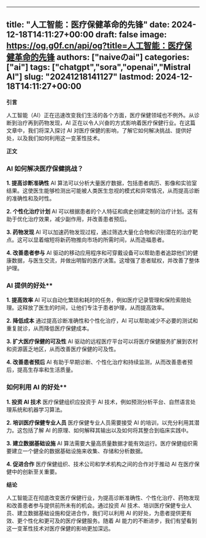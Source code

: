 
---
title: "人工智能：医疗保健革命的先锋"
date: 2024-12-18T14:11:27+00:00
draft: false
image: https://og.g0f.cn/api/og?title=人工智能：医疗保健革命的先锋
authors: ["naiveのai"]
categories: ["ai"]
tags: ["chatgpt","sora","openai","Mistral AI"]
slug: "20241218141127"
lastmod: 2024-12-18T14:11:27+00:00
---
**引言**

人工智能（AI）正在迅速改变我们生活的各个方面，医疗保健领域也不例外。从诊断到治疗再到药物发现，AI 正在以令人兴奋的方式影响着医疗保健行业。在这篇文章中，我们将深入探讨 AI 对医疗保健的影响，了解它如何解决挑战、提供好处，以及我们如何利用这一变革性技术。

**正文**

### AI 如何解决医疗保健挑战？

**1. 提高诊断准确性**
AI 算法可以分析大量医疗数据，包括患者病历、影像和实验室结果。这使医生能够检测出可能被人类医生忽视的模式和异常情况，从而提高诊断的准确性和及时性。

**2. 个性化治疗计划**
AI 可以根据患者的个人特征和病史创建定制的治疗计划。这有助于优化治疗效果，减少副作用，并改善患者预后。

**3. 药物发现**
AI 可以加速药物发现过程，通过筛选大量化合物和识别潜在的治疗靶点。这可以显着缩短将新药物推向市场的所需时间，从而造福患者。

**4. 改善患者参与**
AI 驱动的移动应用程序和可穿戴设备可以帮助患者追踪他们的健康数据，与医生交流，并做出明智的医疗决策。这增强了患者赋权，并改善了整体护理。

### AI 提供的好处**

**1. 提高效率**
AI 可以自动化繁琐和耗时的任务，例如医疗记录管理和保险索赔处理。这释放了医生的时间，让他们专注于患者护理，从而提高效率。

**2. 降低成本**
通过提高诊断准确性和个性化治疗，AI 可以帮助减少不必要的测试和重复就诊，从而降低医疗保健成本。

**3. 扩大医疗保健的可及性**
AI 驱动的远程医疗平台可以将医疗保健服务扩展到农村和资源匮乏地区，从而改善医疗保健的可及性。

**4. 改善患者预后**
AI 有助于早期诊断、个性化治疗和持续监测，从而改善患者预后，提高生存率和生活质量。

### 如何利用 AI 的好处**

**1. 投资 AI 技术**
医疗保健组织应投资于 AI 技术，例如预测分析平台、自然语言处理系统和机器学习算法。

**2. 培训医疗保健专业人员**
医疗保健专业人员需要接受 AI 的培训，以充分利用其潜力。这包括了解 AI 的原理、如何解释其输出以及如何将其整合到临床实践中。

**3. 建立数据基础设施**
AI 算法需要大量高质量数据才能有效运行。医疗保健组织需要建立一个健全的数据基础设施来收集、存储和分析数据。

**4. 促进合作**
医疗保健组织、技术公司和学术机构之间的合作对于推动 AI 在医疗保健中的创新至关重要。

**结论**

人工智能正在彻底改变医疗保健行业，为提高诊断准确性、个性化治疗、药物发现和改善患者参与提供前所未有的机会。通过投资 AI 技术、培训医疗保健专业人员、建立数据基础设施和促进合作，我们可以利用 AI 的好处，为患者提供更有效、更个性化和更可及的医疗保健服务。随着 AI 能力的不断进步，我们有望看到这一变革性技术对医疗保健的影响更加深远。
